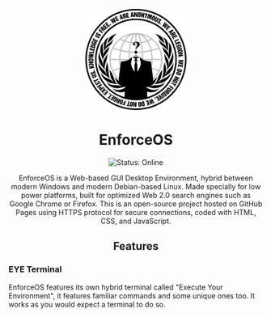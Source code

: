 

<p align="center">
  <img src="media/repo-logo.png" width="200">
  <p align="center"></p>
  <h1 align="center">EnforceOS</h1>
  <p align="center">
    <!-- Status indicator -->
    <img src="https://img.shields.io/badge/Status-Online-brightgreen" alt="Status: Online">
  </p>
  <p align="center">EnforceOS is a Web-based GUI Desktop Environment, hybrid between modern Windows and modern Debian-based Linux. Made specially for low power platforms, built for optimized Web 2.0 search engines such as Google Chrome or Firefox. This is an open-source project hosted on GitHub Pages using HTTPS protocol for secure connections, coded with HTML, CSS, and JavaScript.
  </p>

  <h2 align="center">Features</h2>

  ### EYE Terminal

  EnforceOS features its own hybrid terminal called "Execute Your Environment", it features familiar commands and some unique ones too. It works as you would expect a terminal to do so.
</p>
